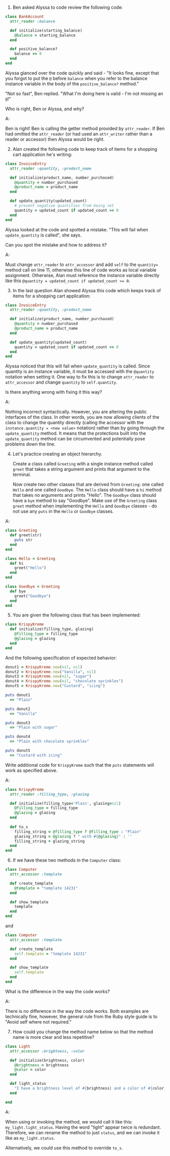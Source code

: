 1. Ben asked Alyssa to code review the following code:

```ruby
class BankAccount
  attr_reader :balance

  def initialize(starting_balance)
    @balance = starting_balance
  end

  def positive_balance?
    balance >= 0
  end
end
```

Alyssa glanced over the code quickly and said - "It looks fine, except that you forgot to put the `@` before `balance` when you refer to the balance instance variable in the body of the `positive_balance?` method."

"Not so fast", Ben replied.  "What I'm doing here is valid - I'm not missing an `@`!"

Who is right, Ben or Alyssa, and why?

A:

Ben is right! Ben is calling the getter method provided by `attr_reader`.  If Ben had omitted the `attr_reader` (or had used an `attr_writer` rather than a reader or accessor) then Alyssa would be right.



2. Alan created the following code to keep track of items for a shopping cart application he's writing:

```ruby
class InvoiceEntry
  attr_reader :quantity, :product_name

  def initialize(product_name, number_purchased)
    @quantity = number_purchased
    @product_name = product_name
  end

  def update_quantity(updated_count)
    # prevent negative quantities from being set
    quantity = updated_count if updated_count >= 0
  end
end
```

Alyssa looked at the code and spotted a mistake. "This will fail when `update_quantity` is called", she says.

Can you spot the mistake and how to address it?

A:

Must change `attr_reader` to `attr_accessor` and add `self` to the `quantity=` method call on line 11, otherwise this line of code works as local variable assignment. Otherwise, Alan must reference the instance variable directly like this `@quantity = updated_count if updated_count >= 0`.



3. In the last question Alan showed Alyssa this code which keeps track of items for a shopping cart application:

```ruby
class InvoiceEntry
  attr_reader :quantity, :product_name

  def initialize(product_name, number_purchased)
    @quantity = number_purchased
    @product_name = product_name
  end

  def update_quantity(updated_count)
    quantity = updated_count if updated_count >= 0
  end
end
```

Alyssa noticed that this will fail when `update_quantity` is called. Since quantity is an instance variable, it must be accessed with the `@quantity` notation when setting it. One way to fix this is to change `attr_reader` to `attr_accessor` and change `quantity` to `self.quantity`.

Is there anything wrong with fixing it this way?

A:

Nothing incorrect syntactically. However, you are altering the public interfaces of the class. In other words, you are now allowing clients of the class to change the quantity directly (calling the accessor with  the `instance.quantity = <new value>` notation) rather than by going through the `update_quantity` method. It means that the protections built into the `update_quantity` method can be circumvented and potentially pose problems down the line.



4. Let's practice creating an object hierarchy.

   Create a class called `Greeting` with a single instance method called `greet` that takes a string argument and prints that argument to the terminal.

   Now create two other classes that are derived from `Greeting`: one called `Hello` and one called `Goodbye`. The `Hello` class should have a `hi` method that takes no arguments and prints "Hello". The `Goodbye` class should have a `bye` method to say "Goodbye". Make use of the `Greeting` class `greet` method when implementing the `Hello` and `Goodbye` classes - do not use any `puts` in the `Hello` or `Goodbye` classes.

A:

```ruby
class Greeting
  def greet(str)
    puts str
  end
end

class Hello < Greeting
  def hi
    greet("Hello")
  end
end

class Goodbye < Greeting
  def bye
    greet("Goodbye")
  end
end
```



5. You are given the following class that has been implemented:

```ruby
class KrispyKreme
  def initialize(filling_type, glazing)
    @filling_type = filling_type
    @glazing = glazing
  end
end
```

And the following specification of expected behavior:

```ruby
donut1 = KrispyKreme.new(nil, nil)
donut2 = KrispyKreme.new("Vanilla", nil)
donut3 = KrispyKreme.new(nil, "sugar")
donut4 = KrispyKreme.new(nil, "chocolate sprinkles")
donut5 = KrispyKreme.new("Custard", "icing")

puts donut1
  => "Plain"

puts donut2
  => "Vanilla"

puts donut3
  => "Plain with sugar"

puts donut4
  => "Plain with chocolate sprinkles"

puts donut5
  => "Custard with icing"
```

Write additional code for `KrispyKreme` such that the `puts` statements will work as specified above.

A:

```ruby
class KrispyKreme
  attr_reader :filling_type, :glazing

  def initialize(filling_type='Plain', glazing=nil)
    @filling_type = filling_type
    @glazing = glazing
  end
  
  def to_s
    filling_string = @filling_type ? @filling_type : "Plain"
    glazing_string = @glazing ? " with #{@glazing}" : ''
    filling_string + glazing_string
  end
end
```



6. If we have these two methods in the `Computer` class:

```ruby
class Computer
  attr_accessor :template

  def create_template
    @template = "template 14231"
  end

  def show_template
    template
  end
end
```

and

```ruby
class Computer
  attr_accessor :template

  def create_template
    self.template = "template 14231"
  end

  def show_template
    self.template
  end
end
```

What is the difference in the way the code works?

A:

There is no difference in the way the code works. Both examples are technically fine, however, the general rule from the Ruby style guide is to "Avoid self where not required."



7. How could you change the method name below so that the method name is more clear and less repetitive?

```ruby
class Light
  attr_accessor :brightness, :color

  def initialize(brightness, color)
    @brightness = brightness
    @color = color
  end

  def light_status
    "I have a brightness level of #{brightness} and a color of #{color}"
  end

end
```

A:

When using or invoking the method, we would call it like this: `my_light.light_status`. Having the word "light" appear twice is redundant. Therefore, we can rename the method to just `status`, and we can invoke it like as `my_light.status`. 

Alternatively, we could use this method to override `to_s`.

